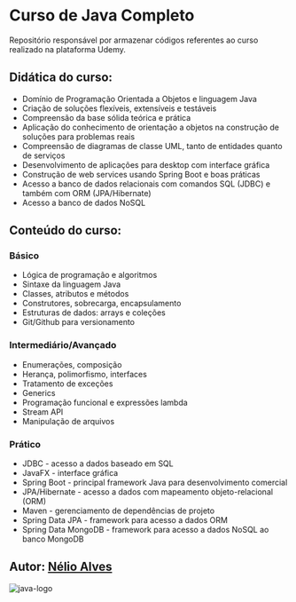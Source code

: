 # Curso de Java Completo

Repositório responsável por armazenar códigos referentes ao curso realizado na plataforma Udemy.

## Didática do curso:

- Domínio de Programação Orientada a Objetos e linguagem Java
- Criação de soluções flexíveis, extensíveis e testáveis
- Compreensão da base sólida teórica e prática
- Aplicação do conhecimento de orientação a objetos na construção de soluções para problemas reais
- Compreensão de diagramas de classe UML, tanto de entidades quanto de serviços
- Desenvolvimento de aplicações para desktop com interface gráfica
- Construção de web services usando Spring Boot e boas práticas
- Acesso a banco de dados relacionais com comandos SQL (JDBC) e também com ORM (JPA/Hibernate)
- Acesso a banco de dados NoSQL

## Conteúdo do curso:

### Básico

- Lógica de programação e algoritmos
- Sintaxe da linguagem Java
- Classes, atributos e métodos
- Construtores, sobrecarga, encapsulamento
- Estruturas de dados: arrays e coleções
- Git/Github para versionamento

### Intermediário/Avançado

- Enumerações, composição
- Herança, polimorfismo, interfaces
- Tratamento de exceções
- Generics
- Programação funcional e expressões lambda
- Stream API
- Manipulação de arquivos

### Prático

- JDBC - acesso a dados baseado em SQL
- JavaFX - interface gráfica
- Spring Boot - principal framework Java para desenvolvimento comercial
- JPA/Hibernate - acesso a dados com mapeamento objeto-relacional (ORM)
- Maven - gerenciamento de dependências de projeto
- Spring Data JPA - framework para acesso a dados ORM
- Spring Data MongoDB - framework para acesso a dados NoSQL ao banco MongoDB

## Autor: [Nélio Alves](https://github.com/acenelio)

![java-logo](https://user-images.githubusercontent.com/24658433/177206628-02947c1c-cb21-4aed-abc4-b779fbbc158d.png)
